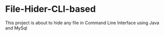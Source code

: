 # File-Hider-CLI-based
This project is about to hide any file in Command Line Interface using Java and MySql
